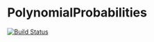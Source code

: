 # PolynomialProbabilities

[![Build Status](https://travis-ci.org/jrising/PolynomialProbabilities.jl.svg?branch=master)](https://travis-ci.org/jrising/PolynomialProbabilities.jl)
